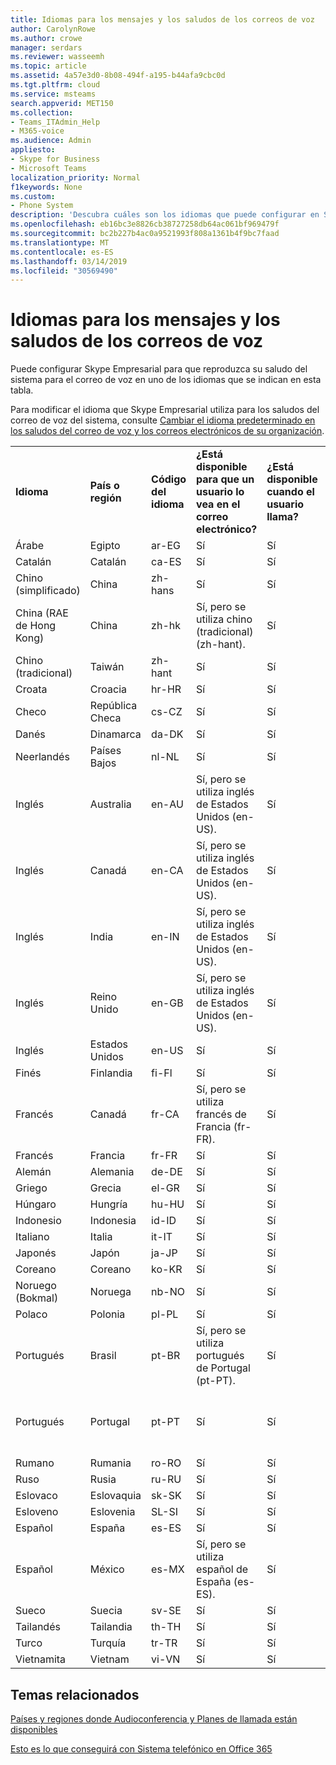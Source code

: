 ```yaml
---
title: Idiomas para los mensajes y los saludos de los correos de voz
author: CarolynRowe
ms.author: crowe
manager: serdars
ms.reviewer: wasseemh
ms.topic: article
ms.assetid: 4a57e3d0-8b08-494f-a195-b44afa9cbc0d
ms.tgt.pltfrm: cloud
ms.service: msteams
search.appverid: MET150
ms.collection:
- Teams_ITAdmin_Help
- M365-voice
ms.audience: Admin
appliesto:
- Skype for Business
- Microsoft Teams
localization_priority: Normal
f1keywords: None
ms.custom:
- Phone System
description: 'Descubra cuáles son los idiomas que puede configurar en Skype Empresarial para los mensajes predeterminados del sistema. '
ms.openlocfilehash: eb16bc3e8826cb38727258db64ac061bf969479f
ms.sourcegitcommit: bc2b227b4ac0a9521993f808a1361b4f9bc7faad
ms.translationtype: MT
ms.contentlocale: es-ES
ms.lasthandoff: 03/14/2019
ms.locfileid: "30569490"
---
```

# <a name="languages-for-voicemail-greetings-and-messages"></a>Idiomas para los mensajes y los saludos de los correos de voz

Puede configurar Skype Empresarial para que reproduzca su saludo del sistema para el correo de voz en uno de los idiomas que se indican en esta tabla.
  
Para modificar el idioma que Skype Empresarial utiliza para los saludos del correo de voz del sistema, consulte [Cambiar el idioma predeterminado en los saludos del correo de voz y los correos electrónicos de su organización](change-the-default-language-for-greetings-and-emails.md).
  
|||||||
|:-----|:-----|:-----|:-----|:-----|:-----|
|**Idioma** <br/> |**País o región** <br/> |**Código del idioma** <br/> |**¿Está disponible para que un usuario lo vea en el correo electrónico?** <br/> |**¿Está disponible cuando el usuario llama?** <br/> |**¿La transcripción está disponible?** <br/> |
|Árabe <br/> |Egipto  <br/> |ar-EG  <br/> |Sí  <br/> |Sí  <br/> |Sí   <br/> |
|Catalán  <br/> |Catalán  <br/> |ca-ES  <br/> |Sí  <br/> |Sí  <br/> |Sí  <br/> |
|Chino (simplificado)  <br/> |China  <br/> |zh-hans  <br/> |Sí   <br/> |Sí  <br/> |Sí   <br/> |
|China (RAE de Hong Kong)  <br/> |China  <br/> |zh-hk  <br/> |Sí, pero se utiliza chino (tradicional) (zh-hant).  <br/> | Sí <br/> |Sí, pero se utiliza chino (tradicional) (zh-hant).  <br/> |
|Chino (tradicional)  <br/> |Taiwán  <br/> |zh-hant  <br/> |Sí  <br/> |Sí  <br/> |No  <br/> |
|Croata<br/> |Croacia  <br/> |hr-HR  <br/> |Sí  <br/> |Sí  <br/> |Sí   <br/> |
|Checo <br/> |República Checa  <br/> |cs-CZ  <br/> |Sí   <br/> |Sí  <br/> |Sí   <br/> |
|Danés  <br/> |Dinamarca  <br/> |da-DK  <br/> |Sí   <br/> |Sí  <br/> |No  <br/> |
|Neerlandés  <br/> |Países Bajos  <br/> |nl-NL  <br/> |Sí  <br/> |Sí  <br/> |No  <br/> |
|Inglés  <br/> |Australia  <br/> |en-AU  <br/> |Sí, pero se utiliza inglés de Estados Unidos (en-US).  <br/> |Sí  <br/> |Sí, pero se utiliza inglés de Estados Unidos (en-US).  <br/> |
|Inglés  <br/> |Canadá  <br/> |en-CA  <br/> |Sí, pero se utiliza inglés de Estados Unidos (en-US).  <br/> |Sí  <br/> |Sí, pero se utiliza inglés de Estados Unidos (en-US).  <br/> |
|Inglés  <br/> |India  <br/> |en-IN  <br/> |Sí, pero se utiliza inglés de Estados Unidos (en-US).  <br/> |Sí  <br/> |Sí, pero se utiliza inglés de Estados Unidos (en-US).  <br/> |
|Inglés  <br/> |Reino Unido  <br/> |en-GB  <br/> |Sí, pero se utiliza inglés de Estados Unidos (en-US).  <br/> |Sí  <br/> |Sí, pero se utiliza inglés de Estados Unidos (en-US).  <br/> |
|Inglés  <br/> |Estados Unidos  <br/> |en-US  <br/> |Sí  <br/> |Sí  <br/> |Sí  <br/> |
|Finés  <br/> |Finlandia  <br/> |fi-Fl  <br/> |Sí  <br/> |Sí  <br/> |No  <br/> |
|Francés  <br/> |Canadá  <br/> |fr-CA  <br/> |Sí, pero se utiliza francés de Francia (fr-FR).  <br/> |Sí  <br/> |Sí, pero se utiliza francés de Francia (fr-FR).  <br/> |
|Francés  <br/> |Francia  <br/> |fr-FR  <br/> |Sí  <br/> |Sí  <br/> |Sí   <br/> |
|Alemán  <br/> |Alemania  <br/> |de-DE  <br/> |Sí  <br/> |Sí  <br/> |Sí   <br/> |
|Griego <br/> |Grecia  <br/> |el-GR  <br/> |Sí  <br/> |Sí  <br/> |Sí   <br/> |
|Húngaro <br/> |Hungría  <br/> |hu-HU  <br/> |Sí  <br/> |Sí  <br/> |Sí   <br/> |
|Indonesio <br/> |Indonesia  <br/> |id-ID  <br/> |Sí   <br/> |Sí  <br/> |Sí  <br/> |
|Italiano  <br/> |Italia  <br/> |it-IT  <br/> |Sí  <br/> |Sí  <br/> |Sí  <br/> |
|Japonés  <br/> |Japón  <br/> |ja-JP  <br/> |Sí  <br/> |Sí  <br/> |Sí   <br/> |
|Coreano  <br/> |Coreano  <br/> |ko-KR  <br/> |Sí  <br/> |Sí  <br/> |No  <br/> |
|Noruego (Bokmal)  <br/> |Noruega  <br/> |nb-NO  <br/> |Sí   <br/> |Sí  <br/> |No  <br/> |
|Polaco  <br/> |Polonia  <br/> |pl-PL  <br/> |Sí  <br/> | Sí <br/> |No  <br/> |
|Portugués  <br/> |Brasil  <br/> |pt-BR  <br/> |Sí, pero se utiliza portugués de Portugal (pt-PT).  <br/> |Sí   <br/> |Sí   <br/> |
|Portugués  <br/> |Portugal  <br/> |pt-PT  <br/> |Sí   <br/> |Sí   <br/> |Sí, pero se utiliza portugués de Brasil (pt-BR).  <br/> |
|Rumano<br/> |Rumania  <br/> |ro-RO  <br/> |Sí   <br/> |Sí   <br/> |Sí   <br/> |
|Ruso  <br/> |Rusia  <br/> |ru-RU  <br/> |Sí   <br/> |Sí   <br/> |No  <br/> |
|Eslovaco <br/> |Eslovaquia  <br/> |sk-SK  <br/> |Sí   <br/> |Sí   <br/> |Sí   <br/> |
|Esloveno <br/> |Eslovenia  <br/> |SL-SI  <br/> |Sí   <br/> |Sí   <br/> |Sí   <br/> |
|Español  <br/> |España  <br/> |es-ES  <br/> |Sí   <br/> |Sí   <br/> |Sí   <br/> |
|Español  <br/> |México  <br/> |es-MX  <br/> |Sí, pero se utiliza español de España (es-ES).  <br/> |Sí  <br/> |Sí, pero se utiliza español de España (es-ES).  <br/> |
|Sueco  <br/> |Suecia  <br/> |sv-SE  <br/> |Sí  <br/> |Sí   <br/> |No  <br/> |
|Tailandés <br/> |Tailandia  <br/> |th-TH  <br/> |Sí   <br/> |Sí   <br/> |Sí   <br/> |
|Turco  <br/> |Turquía  <br/> |tr-TR  <br/> |Sí   <br/> |Sí   <br/> |No  <br/> |
|Vietnamita <br/> |Vietnam  <br/> |vi-VN  <br/> |Sí   <br/> |Sí   <br/> |Sí   <br/> |
   
## <a name="related-topics"></a>Temas relacionados
[Países y regiones donde Audioconferencia y Planes de llamada están disponibles](country-and-region-availability-for-audio-conferencing-and-calling-plans/country-and-region-availability-for-audio-conferencing-and-calling-plans.md)

[Esto es lo que conseguirá con Sistema telefónico en Office 365](here-s-what-you-get-with-phone-system.md)
  
  
 